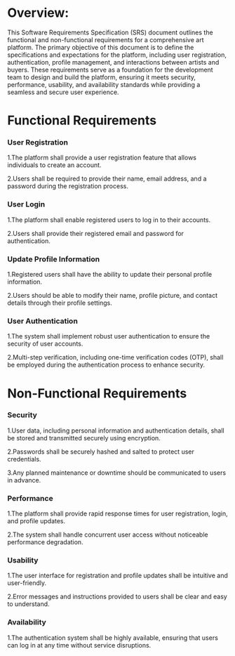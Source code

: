 # Overview:

This Software Requirements Specification (SRS) document outlines the functional and non-functional requirements for a comprehensive art platform. The primary objective of this document is to define the specifications and expectations for the platform, including user registration, authentication, profile management, and interactions between artists and buyers. These requirements serve as a foundation for the development team to design and build the platform, ensuring it meets security, performance, usability, and availability standards while providing a seamless and secure user experience.

# Functional Requirements

### User Registration 
1.The platform shall provide a user registration feature that allows individuals to create an account.

2.Users shall be required to provide their name, email address, and a password during the registration process.
### User Login
1.The platform shall enable registered users to log in to their accounts.

2.Users shall provide their registered email and password for authentication.
### Update Profile Information
1.Registered users shall have the ability to update their personal profile information.

2.Users should be able to modify their name, profile picture, and contact details through their profile settings.
### User Authentication
1.The system shall implement robust user authentication to ensure the security of user accounts.

2.Multi-step verification, including one-time verification codes (OTP), shall be employed during the authentication process to enhance security.

# Non-Functional Requirements

### Security
1.User data, including personal information and authentication details, shall be stored and transmitted securely using encryption.

2.Passwords shall be securely hashed and salted to protect user credentials.

3.Any planned maintenance or downtime should be communicated to users in advance.
### Performance
1.The platform shall provide rapid response times for user registration, login, and profile updates.

2.The system shall handle concurrent user access without noticeable performance degradation.
### Usability
1.The user interface for registration and profile updates shall be intuitive and user-friendly.

2.Error messages and instructions provided to users shall be clear and easy to understand.
### Availability
1.The authentication system shall be highly available, ensuring that users can log in at any time without service disruptions.